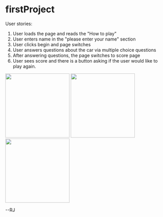 


# firstProject

User stories:
1) User loads the page and reads the "How to play"
2) User enters name in the "please enter your name" section
3) User clicks begin and page switches
4) User answers questions about the car via multiple choice questions
5) After answering questions, the page switches to score page
6) User sees score and there is a button asking if the user would like to play again.

<img src="/Users/RJ/projects/firstProject/pics/wireframeintro.jpeg" style="height:200px; width:200px;" />
<img src="/Users/RJ/projects/firstProject/pics/wireframe.jpeg" style="height:200px; width:200px;" />
<img src="/Users/RJ/projects/firstProject/pics/wireframescore.jpeg" style="height:200px; width:200px;" />

--RJ